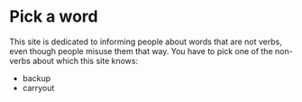 # Pick a word

This site is dedicated to informing people about words that are not verbs, even though people misuse them that way. You have to pick one of the non-verbs about which this site knows:

* backup
* carryout

